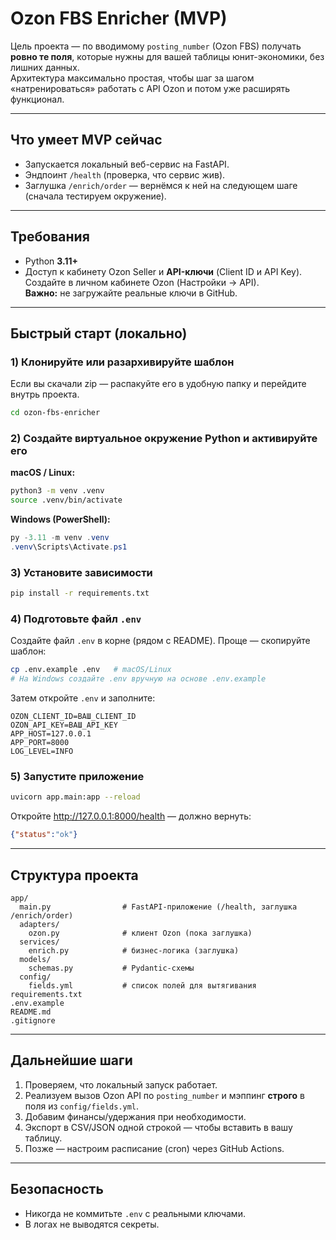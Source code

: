 # Ozon FBS Enricher (MVP)

Цель проекта — по вводимому `posting_number` (Ozon FBS) получать **ровно те поля**, которые нужны для вашей таблицы юнит-экономики, без лишних данных.  
Архитектура максимально простая, чтобы шаг за шагом «натренироваться» работать с API Ozon и потом уже расширять функционал.

---

## Что умеет MVP сейчас

- Запускается локальный веб-сервис на FastAPI.
- Эндпоинт `/health` (проверка, что сервис жив).
- Заглушка `/enrich/order` — вернёмся к ней на следующем шаге (сначала тестируем окружение).

---

## Требования

- Python **3.11+**
- Доступ к кабинету Ozon Seller и **API-ключи** (Client ID и API Key). Создайте в личном кабинете Ozon (Настройки → API).  
  **Важно:** не загружайте реальные ключи в GitHub.

---

## Быстрый старт (локально)

### 1) Клонируйте или разархивируйте шаблон
Если вы скачали zip — распакуйте его в удобную папку и перейдите внутрь проекта.

```bash
cd ozon-fbs-enricher
```

### 2) Создайте виртуальное окружение Python и активируйте его

**macOS / Linux:**
```bash
python3 -m venv .venv
source .venv/bin/activate
```

**Windows (PowerShell):**
```powershell
py -3.11 -m venv .venv
.venv\Scripts\Activate.ps1
```

### 3) Установите зависимости
```bash
pip install -r requirements.txt
```

### 4) Подготовьте файл `.env`
Создайте файл `.env` в корне (рядом с README). Проще — скопируйте шаблон:
```bash
cp .env.example .env   # macOS/Linux
# На Windows создайте .env вручную на основе .env.example
```
Затем откройте `.env` и заполните:
```env
OZON_CLIENT_ID=ВАШ_CLIENT_ID
OZON_API_KEY=ВАШ_API_KEY
APP_HOST=127.0.0.1
APP_PORT=8000
LOG_LEVEL=INFO
```

### 5) Запустите приложение
```bash
uvicorn app.main:app --reload
```
Откройте http://127.0.0.1:8000/health — должно вернуть:
```json
{"status":"ok"}
```

---

## Структура проекта

```
app/
  main.py                # FastAPI-приложение (/health, заглушка /enrich/order)
  adapters/
    ozon.py              # клиент Ozon (пока заглушка)
  services/
    enrich.py            # бизнес-логика (заглушка)
  models/
    schemas.py           # Pydantic-схемы
  config/
    fields.yml           # список полей для вытягивания
requirements.txt
.env.example
README.md
.gitignore
```

---

## Дальнейшие шаги
1. Проверяем, что локальный запуск работает.
2. Реализуем вызов Ozon API по `posting_number` и мэппинг **строго** в поля из `config/fields.yml`.
3. Добавим финансы/удержания при необходимости.
4. Экспорт в CSV/JSON одной строкой — чтобы вставить в вашу таблицу.
5. Позже — настроим расписание (cron) через GitHub Actions.

---

## Безопасность
- Никогда не коммитьте `.env` с реальными ключами.
- В логах не выводятся секреты.
